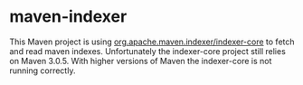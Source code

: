 # maven-indexer

This Maven project is using [org.apache.maven.indexer/indexer-core](https://www.versioneye.com/java/org.apache.maven.indexer:indexer-core/5.1.1) to fetch and read maven indexes. Unfortunately the indexer-core project still relies on Maven 3.0.5. With higher versions of Maven the indexer-core is not running correctly. 
